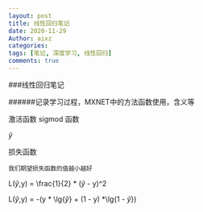 ```yaml
---
layout: post
title: 线性回归笔记
date: 2020-11-29
Author: aixz
categories:
tags: [笔记, 深度学习, 线性回归]
comments: true
---
```



###线性回归笔记

######记录学习过程，MXNET中的方法函数使用，含义等

激活函数 sigmod 函数


$\hat{y}$

损失函数 
```
我们期望损失函数的值越小越好
```


L($\hat{y}$,y) = \frac{1}{2} * ($\hat{y}$ - y)^2

L($\hat{y}$,y) = -(y * \lg{$\hat{y}$} + (1 - y) *\lg{1 - $\hat{y}$})

